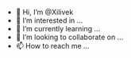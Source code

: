 - 👋 Hi, I’m @Xilivek
- 👀 I’m interested in ...
- 🌱 I’m currently learning ...
- 💞️ I’m looking to collaborate on ...
- 📫 How to reach me ...

<!---
Xilivek/Xilivek is a ✨ special ✨ repository because its `README.md` (this file) appears on your GitHub profile.
You can click the Preview link to take a look at your changes.
--->
